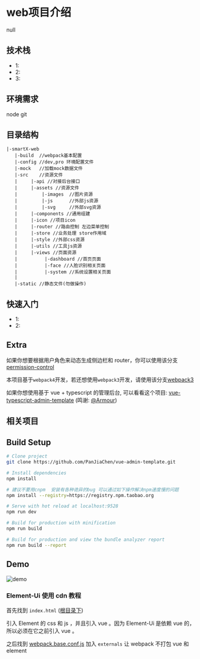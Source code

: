 # web项目介绍
null

## 技术栈
- 1:
- 2:
- 3:

## 环境需求
node git

## 目录结构
```text
|-smartX-web
   |-build  //webpack基本配置
   |-config //dev,pro 环境配置文件
   |-mock   //加载mock数据文件 
   |-src    //资源文件
   |     |-api //对接后台接口
   |     |-assets //资源文件
   |         |-images  //图片资源
   |         |-js      //外部js资源
   |         |-svg     //外部svg资源
   |     |-components //通用组建
   |     |-icon //项目icon
   |     |-router //路由控制 左边菜单控制
   |     |-store //业务处理 store作用域
   |     |-style //外部css资源
   |     |-utils //工具js资源
   |     |-views //页面资源
   |          |-dashboard //首页页面
   |          |-face //人脸识别相关页面
   |          |-system //系统设置相关页面
   |
   |-static //静态文件(勿做操作)
```


## 快速入门
- 1:
- 2:













## Extra

如果你想要根据用户角色来动态生成侧边栏和 router，你可以使用该分支[permission-control](https://github.com/PanJiaChen/vue-admin-template/tree/permission-control)

本项目基于`webpack4`开发，若还想使用`webpack3`开发，请使用该分支[webpack3](https://github.com/PanJiaChen/vue-admin-template/tree/webpack3)

如果你想使用基于 vue + typescript 的管理后台, 可以看看这个项目: [vue-typescript-admin-template](https://github.com/Armour/vue-typescript-admin-template) (鸣谢: [@Armour](https://github.com/Armour))

## 相关项目


## Build Setup

```bash
# Clone project
git clone https://github.com/PanJiaChen/vue-admin-template.git

# Install dependencies
npm install

# 建议不要用cnpm  安装有各种诡异的bug 可以通过如下操作解决npm速度慢的问题
npm install --registry=https://registry.npm.taobao.org

# Serve with hot reload at localhost:9528
npm run dev

# Build for production with minification
npm run build

# Build for production and view the bundle analyzer report
npm run build --report
```

## Demo

![demo](https://github.com/PanJiaChen/PanJiaChen.github.io/blob/master/images/demo.gif)

### Element-Ui 使用 cdn 教程

首先找到 `index.html` ([根目录下](https://github.com/PanJiaChen/vue-admin-template/blob/element-ui-cdn/index.html))

引入 Element 的 css 和 js ，并且引入 vue 。因为 Element-Ui 是依赖 vue 的，所以必须在它之前引入 vue 。

之后找到 [webpack.base.conf.js](https://github.com/PanJiaChen/vue-admin-template/blob/element-ui-cdn/build/webpack.base.conf.js) 加入 `externals` 让 webpack 不打包 vue 和 element

